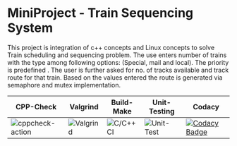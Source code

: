 # MiniProject - Train Sequencing System


This project is integration of c++ concepts and Linux concepts to solve Train scheduling and sequencing problem.
The use enters number of trains with the type among following options: (Special, mail and local). The priority is predefined . The user is further asked for no. of tracks available and track route for that train. Based on the values entered the route is generated via semaphore and mutex implementation.

|CPP-Check|Valgrind|Build-Make|Unit-Testing|Codacy|
|---------|--------|----------|------------|------|
|![cppcheck-action](https://github.com/99002688/MiniProject/workflows/cppcheck-action/badge.svg)|![Valgrind](https://github.com/99002688/MiniProject/workflows/Valgrind/badge.svg)|![C/C++ CI](https://github.com/99002688/MiniProject/workflows/C/C++%20CI/badge.svg)|![Unit-Test](https://github.com/99002688/MiniProject/workflows/Unit-Test/badge.svg)|[![Codacy Badge](https://app.codacy.com/project/badge/Grade/bf84bda0ff524c2cbfb0c69972e00723)](https://www.codacy.com/gh/99002688/MiniProject/dashboard?utm_source=github.com&amp;utm_medium=referral&amp;utm_content=99002688/MiniProject&amp;utm_campaign=Badge_Grade)|
